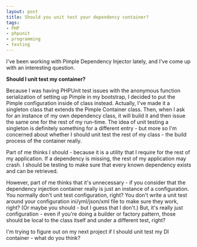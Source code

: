 ```yaml
---
layout: post
title: Should you unit test your dependency container?
tags:
- PHP
- phpunit
- programming
- testing
---
```


I've been working with Pimple Dependency Injector lately, and I've come up with an interesting question.

**Should I unit test my container?**

Because I was having PHPUnit test issues with the anonymous function serialization of setting up Pimple in my bootstrap, I decided to put the Pimple configuration inside of class instead.  Actually, I've made it a singleton class that extends the Pimple Container class.  Then, when I ask for an instance of my own dependency class, it will build it and then issue the same one for the rest of my run-time.  The idea of unit testing a singleton is definitely something for a different entry - but more so I'm concerned about whether I should unit test the rest of my class - the build process of the container really.

Part of me thinks I should - because it is a utility that I require for the rest of my application.  If a dependency is missing, the rest of my application may crash.  I should be testing to make sure that every known dependency exists and can be retrieved.

However, part of me thinks that it's unnecessary - if you consider that the dependency injection container really is just an instance of a configuration.  You normally don't unit test configuration, right?  You don't write a unit test around your configuration ini/yml/json/xml file to make sure they work, right? (Or maybe you should - but I guess that I don't.)  But, it's really just configuration - even if you're doing a builder or factory pattern, those should be local to the class itself and under a different test, right?

I'm trying to figure out on my next project if I should unit test my DI container - what do you think?
